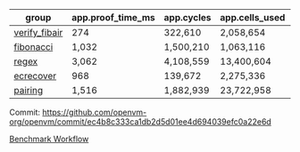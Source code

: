 | group | app.proof_time_ms | app.cycles | app.cells_used | leaf.proof_time_ms | leaf.cycles | leaf.cells_used |
| -- | -- | -- | -- | -- | -- | -- |
| [verify_fibair](https://github.com/openvm-org/openvm/blob/benchmark-results/benchmarks-pr/2130/verify_fibair-ec4b8c333ca1db2d5d01ee4d694039efc0a22e6d.md) | 274 |  322,610 |  2,058,654 |- | - | - |
| [fibonacci](https://github.com/openvm-org/openvm/blob/benchmark-results/benchmarks-pr/2130/fibonacci-ec4b8c333ca1db2d5d01ee4d694039efc0a22e6d.md) | 1,032 |  1,500,210 |  1,063,116 |- | - | - |
| [regex](https://github.com/openvm-org/openvm/blob/benchmark-results/benchmarks-pr/2130/regex-ec4b8c333ca1db2d5d01ee4d694039efc0a22e6d.md) | 3,062 |  4,108,559 |  13,400,604 |- | - | - |
| [ecrecover](https://github.com/openvm-org/openvm/blob/benchmark-results/benchmarks-pr/2130/ecrecover-ec4b8c333ca1db2d5d01ee4d694039efc0a22e6d.md) | 968 |  139,672 |  2,275,336 |- | - | - |
| [pairing](https://github.com/openvm-org/openvm/blob/benchmark-results/benchmarks-pr/2130/pairing-ec4b8c333ca1db2d5d01ee4d694039efc0a22e6d.md) | 1,516 |  1,882,939 |  23,722,958 |- | - | - |


Commit: https://github.com/openvm-org/openvm/commit/ec4b8c333ca1db2d5d01ee4d694039efc0a22e6d

[Benchmark Workflow](https://github.com/openvm-org/openvm/actions/runs/17687343774)
